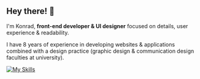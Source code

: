 ## Hey there! 👋

I'm Konrad, **front-end developer & UI designer** focused on details, user experience & readability. 

I have 8 years of experience in developing websites & applications combined with a design practice (graphic design & communication design faculties at university). 

[![My Skills](https://skillicons.dev/icons?i=js,jquery,vue,nuxtjs,html,css,sass,wordpress&theme=dark)](https://skillicons.dev)
